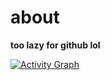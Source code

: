 # about
__too lazy for github lol__

[![Activity Graph](https://github-readme-activity-graph.vercel.app/graph?username=laex2112&theme=react-dark)](https://github.com/ashutosh00710/github-readme-activity-graph)
